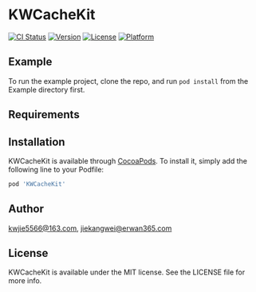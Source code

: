 # KWCacheKit

[![CI Status](https://img.shields.io/travis/kwjie5566@163.com/KWCacheKit.svg?style=flat)](https://travis-ci.org/kwjie5566@163.com/KWCacheKit)
[![Version](https://img.shields.io/cocoapods/v/KWCacheKit.svg?style=flat)](https://cocoapods.org/pods/KWCacheKit)
[![License](https://img.shields.io/cocoapods/l/KWCacheKit.svg?style=flat)](https://cocoapods.org/pods/KWCacheKit)
[![Platform](https://img.shields.io/cocoapods/p/KWCacheKit.svg?style=flat)](https://cocoapods.org/pods/KWCacheKit)

## Example

To run the example project, clone the repo, and run `pod install` from the Example directory first.

## Requirements

## Installation

KWCacheKit is available through [CocoaPods](https://cocoapods.org). To install
it, simply add the following line to your Podfile:

```ruby
pod 'KWCacheKit'
```

## Author

kwjie5566@163.com, jiekangwei@erwan365.com

## License

KWCacheKit is available under the MIT license. See the LICENSE file for more info.

